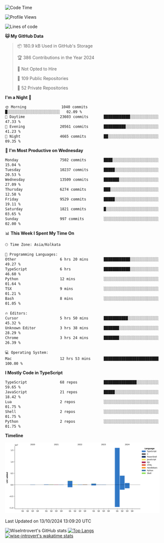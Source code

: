 <!--START_SECTION:waka-->
![Code Time](http://img.shields.io/badge/Code%20Time-1%2C658%20hrs%2058%20mins-blue)

![Profile Views](http://img.shields.io/badge/Profile%20Views-4-blue)

![Lines of code](https://img.shields.io/badge/From%20Hello%20World%20I%27ve%20Written-23.6%20million%20lines%20of%20code-blue)

**🐱 My GitHub Data** 

> 📦 180.9 kB Used in GitHub's Storage 
 > 
> 🏆 386 Contributions in the Year 2024
 > 
> 🚫 Not Opted to Hire
 > 
> 📜 109 Public Repositories 
 > 
> 🔑 52 Private Repositories 
 > 
**I'm a Night 🦉** 

```text
🌞 Morning                1040 commits        █░░░░░░░░░░░░░░░░░░░░░░░░   02.09 % 
🌆 Daytime                23603 commits       ████████████░░░░░░░░░░░░░   47.33 % 
🌃 Evening                20561 commits       ██████████░░░░░░░░░░░░░░░   41.23 % 
🌙 Night                  4665 commits        ██░░░░░░░░░░░░░░░░░░░░░░░   09.35 % 
```
📅 **I'm Most Productive on Wednesday** 

```text
Monday                   7502 commits        ████░░░░░░░░░░░░░░░░░░░░░   15.04 % 
Tuesday                  10237 commits       █████░░░░░░░░░░░░░░░░░░░░   20.53 % 
Wednesday                13509 commits       ███████░░░░░░░░░░░░░░░░░░   27.09 % 
Thursday                 6274 commits        ███░░░░░░░░░░░░░░░░░░░░░░   12.58 % 
Friday                   9529 commits        █████░░░░░░░░░░░░░░░░░░░░   19.11 % 
Saturday                 1821 commits        █░░░░░░░░░░░░░░░░░░░░░░░░   03.65 % 
Sunday                   997 commits         ░░░░░░░░░░░░░░░░░░░░░░░░░   02.00 % 
```


📊 **This Week I Spent My Time On** 

```text
🕑︎ Time Zone: Asia/Kolkata

💬 Programming Languages: 
Other                    6 hrs 20 mins       ████████████░░░░░░░░░░░░░   49.27 % 
TypeScript               6 hrs               ████████████░░░░░░░░░░░░░   46.60 % 
Python                   12 mins             ░░░░░░░░░░░░░░░░░░░░░░░░░   01.64 % 
TSX                      9 mins              ░░░░░░░░░░░░░░░░░░░░░░░░░   01.21 % 
Bash                     8 mins              ░░░░░░░░░░░░░░░░░░░░░░░░░   01.05 % 

🔥 Editors: 
Cursor                   5 hrs 50 mins       ███████████░░░░░░░░░░░░░░   45.32 % 
Unknown Editor           3 hrs 38 mins       ███████░░░░░░░░░░░░░░░░░░   28.29 % 
Chrome                   3 hrs 24 mins       ███████░░░░░░░░░░░░░░░░░░   26.39 % 

💻 Operating System: 
Mac                      12 hrs 53 mins      █████████████████████████   100.00 % 
```

**I Mostly Code in TypeScript** 

```text
TypeScript               68 repos            ███████████████░░░░░░░░░░   59.65 % 
JavaScript               21 repos            █████░░░░░░░░░░░░░░░░░░░░   18.42 % 
Lua                      2 repos             ░░░░░░░░░░░░░░░░░░░░░░░░░   01.75 % 
Shell                    2 repos             ░░░░░░░░░░░░░░░░░░░░░░░░░   01.75 % 
Python                   2 repos             ░░░░░░░░░░░░░░░░░░░░░░░░░   01.75 % 
```



**Timeline**

![Lines of Code chart](https://raw.githubusercontent.com/wise-introvert/wise-introvert/master/assets/bar_graph.png)


 Last Updated on 13/10/2024 13:09:20 UTC
<!--END_SECTION:waka-->

![WiseIntrovert's GitHub stats](https://github-readme-stats.vercel.app/api?username=wise-introvert&count_private=true&show_icons=true)
[![Top Langs](https://github-readme-stats.vercel.app/api/top-langs/?username=wise-introvert&langs_count=10)](https://github.com/anuraghazra/github-readme-stats)
[![wise-introvert's wakatime stats](https://github-readme-stats.vercel.app/api/wakatime?username=wiseintrovert)](https://github.com/anuraghazra/github-readme-stats)
